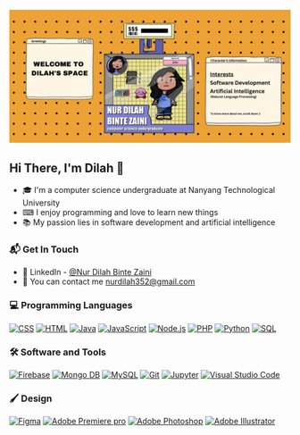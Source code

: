 

![alt text](header_image.png)

## Hi There, I'm Dilah 🙂
* 🎓 I'm a computer science undergraduate at Nanyang Technological University
* ⌨ I enjoy programming and love to learn new things
* 📚 My passion lies in software development and artificial intelligence

### 📬 Get In Touch
* 🔗 LinkedIn - [@Nur Dilah Binte Zaini](https://www.linkedin.com/in/nur-dilah-binte-zaini-582b701a3/)
* 📧 You can contact me [nurdilah352@gmail.com](mailto:nurdilah352@gmail.com)

### 💻 Programming Languages
<p>
    <a href="#"><img alt="CSS" src="https://img.shields.io/badge/CSS-000000.svg?logo=css3&logoColor=white"></a>
    <a href="#"><img alt="HTML" src="https://img.shields.io/badge/HTML-000000.svg?logo=html5&logoColor=white"></a>
    <a href="#"><img alt="Java" src="https://img.shields.io/badge/Java-000000.svg?logo=java&logoColor=white"></a>
    <a href="#"><img alt="JavaScript" src="https://img.shields.io/badge/JavaScript-000000.svg?logo=javascript&logoColor=white"></a>
    <a href="#"><img alt="Node.js" src="https://img.shields.io/badge/Node.js-000000.svg?logo=node.js&logoColor=white"></a>
    <a href="#"><img alt="PHP" src="https://img.shields.io/badge/PHP-000000.svg?logo=php&logoColor=white"></a>
    <a href="#"><img alt="Python" src="https://img.shields.io/badge/Python-000000.svg?logo=python&logoColor=white"></a>
    <a href="#"><img alt="SQL" src="https://custom-icon-badges.herokuapp.com/badge/SQL-000000.svg?logo=database&logoColor=white"></a>
</p>

### 🛠️ Software and Tools
<p>
    <a href="#"><img alt="Firebase" src="https://img.shields.io/badge/Firebase-000000?logo=Firebase&logoColor=white"></a>
    <a href="#"><img alt="Mongo DB" src="https://img.shields.io/badge/MongoDB-000000.svg?logo=mongodb&logoColor=white"></a>
    <a href="#"><img alt="MySQL" src="https://img.shields.io/badge/MySQL-000000.svg?logo=mysql&logoColor=white"></a>
    <a href="#"><img alt="Git" src="https://img.shields.io/badge/Git-000000.svg?logo=git&logoColor=white"></a>
    <a href="#"><img alt="Jupyter" src="https://img.shields.io/badge/Jupyter-000000.svg?logo=Jupyter&logoColor=white"></a>
    <a href="#"><img alt="Visual Studio Code" src="https://img.shields.io/badge/Visual%20Studio%20Code-000000.svg?logo=visual-studio-code&logoColor=white"></a>
</p>

### 🖌️ Design
<p>
    <a href="#"><img alt="Figma" src="https://img.shields.io/badge/figma-000000.svg?logo=figma&logoColor=white"></a>
    <a href="#"><img alt="Adobe Premiere pro" src="https://img.shields.io/badge/Adobe%20Premiere%20Pro-000000.svg?logo=Adobe%20Premiere%20Pro&logoColor=white"></a>
    <a href="#"><img alt="Adobe Photoshop" src="https://img.shields.io/badge/adobe%20photoshop-000000.svg?logo=adobe%20photoshop&logoColor=white"></a>
    <a href="#"><img alt="Adobe Illustrator" src="https://img.shields.io/badge/adobe%20illustrator-000000.svg?logo=adobe%20illustrator&logoColor=white"></a>
</p>



